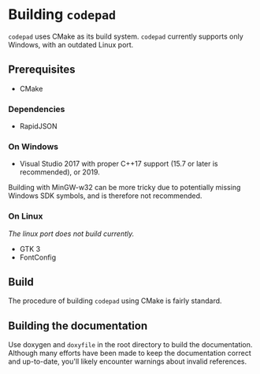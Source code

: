 # Building `codepad`

`codepad` uses CMake as its build system. `codepad` currently supports only Windows, with an outdated Linux port.

## Prerequisites

- CMake

### Dependencies

- RapidJSON

### On Windows

- Visual Studio 2017 with proper C++17 support (15.7 or later is recommended), or 2019.

Building with MinGW-w32 can be more tricky due to potentially missing Windows SDK symbols, and is therefore not recommended.

### On Linux

*The linux port does not build currently.*

- GTK 3
- FontConfig

## Build

The procedure of building `codepad` using CMake is fairly standard.

## Building the documentation

Use doxygen and `doxyfile` in the root directory to build the documentation. Although many efforts have been made to keep the documentation correct and up-to-date, you'll likely encounter warnings about invalid references.
